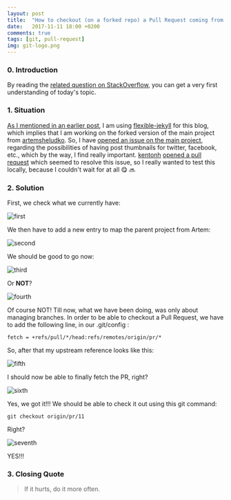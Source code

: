 ```yaml
---
layout: post
title:  "How to checkout (on a forked repo) a Pull Request coming from the main repo?"
date:   2017-11-11 18:00 +0200
comments: true
tags: [git, pull-request]
img: git-logo.png
---
```


### 0. Introduction
By reading the [related question on StackOverflow](https://stackoverflow.com/questions/47218516/how-to-checkout-on-a-forked-repo-a-pull-request-coming-from-the-main-repo), you can get a very first understanding of today's topic.

### 1. Situation
[As I mentioned in an earlier post](https://toubou91.github.io/hi-again/), I am using [flexible-jekyll](https://toubou91.github.io/hi-again/) for this blog, which implies that I am working on the forked version of the main project from [artemsheludko](https://github.com/artemsheludko).
So, I have [opened an issue on the main project](https://github.com/artemsheludko/flexible-jekyll/issues/7), regarding the possibilities of having post thumbnails for twitter, facebook, etc., which by the way, I find really important.
[kentonh](https://github.com/kentonh) [opened a pull request](https://github.com/artemsheludko/flexible-jekyll/pull/11) which seemed to resolve this issue, so I really wanted to test this locally, because I couldn't wait for at all 😋 🔜

### 2. Solution
First, we check what we currently have:

![first]({{site.baseurl}}/assets/img/11-11-17/1.png)

We then have to add a new entry to map the parent project from Artem:

![second]({{site.baseurl}}/assets/img/11-11-17/2.png)

We should be good to go now:

![third]({{site.baseurl}}/assets/img/11-11-17/3.png)

Or **NOT**?

![fourth]({{site.baseurl}}/assets/img/11-11-17/4.png)

Of course NOT! Till now, what we have been doing, was only about managing branches.
In order to be able to checkout a Pull Request, we have to add the following line, in our .git/config :

```shell
fetch = +refs/pull/*/head:refs/remotes/origin/pr/*
```

So, after that my upstream reference looks like this:

![fifth]({{site.baseurl}}/assets/img/11-11-17/5.png)

I should now be able to finally fetch the PR, right?

![sixth]({{site.baseurl}}/assets/img/11-11-17/6.png)

Yes, we got it!!!
We should be able to check it out using this git command:

```shell
git checkout origin/pr/11
```

Right?

![seventh]({{site.baseurl}}/assets/img/11-11-17/7.png)

YES!!!

### 3. Closing Quote
> If it hurts, do it more often.